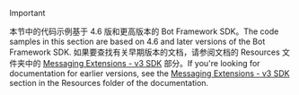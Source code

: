 > [!Important]
> <span data-ttu-id="52b6a-101">本节中的代码示例基于 4.6 版和更高版本的 Bot Framework SDK。</span><span class="sxs-lookup"><span data-stu-id="52b6a-101">The code samples in this section are based on 4.6 and later versions of the Bot Framework SDK.</span></span> <span data-ttu-id="52b6a-102">如果要查找有关早期版本的文档，请参阅文档的 Resources 文件夹中的 [Messaging Extensions - v3 SDK](~/resources/messaging-extension-v3/messaging-extensions-overview.md) 部分。</span><span class="sxs-lookup"><span data-stu-id="52b6a-102">If you're looking for documentation for earlier versions, see the [Messaging Extensions - v3 SDK](~/resources/messaging-extension-v3/messaging-extensions-overview.md) section in the Resources folder of the documentation.</span></span>

